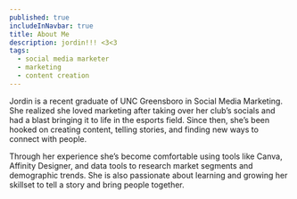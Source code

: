 ```yaml
---
published: true
includeInNavbar: true
title: About Me
description: jordin!!! <3<3
tags:
  - social media marketer
  - marketing
  - content creation
---
```


Jordin is a recent graduate of UNC Greensboro in Social Media Marketing. She realized she loved marketing after taking over her club’s socials and had a blast bringing it to life in the esports field. Since then, she’s been hooked on creating content, telling stories, and finding new ways to connect with people.

Through her experience she’s become comfortable using tools like Canva, Affinity Designer, and data tools to research market segments and demographic trends. She is also passionate about learning and growing her skillset to tell a story and bring people together.
